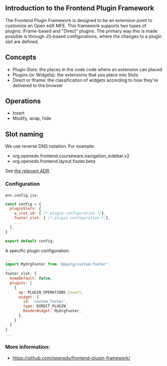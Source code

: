 ## Introduction to the Frontend Plugin Framework

The Frontend Plugin Framework is designed to be an extension point to customize an Open edX MFE. This framework supports two types of plugins: iFrame-based and "Direct" plugins.  The primary way this is made possible is through JS-based configurations, where the changes to a plugin slot are defined.

## Concepts

- Plugin Slots: the places in the code code where an extension can placed
- Plugins (or Widgets): the extensions that you place into Slots
- Direct or Iframe: the classification of widgets according to how they're delivered to the browser

## Operations

- Insert
- Modify, wrap, hide

## Slot naming

We use reverse DNS notation.  For example:

- org.openedx.frontend.courseware.navigation_sidebar.v2
- org.openedx.frontend.layout.footer.beta

See [the relevant ADR](https://github.com/openedx/frontend-plugin-framework/blob/master/docs/decisions/0003-slot-naming-and-life-cycle.rst).

### Configuration

`env.config.jsx`:

```jsx
const config = {
  pluginSlots: {
    a_slot_id: { /* plugin configuration */},
    footer_slot: { /* plugin configuration */},
    ...
  },
}

export default config;
```

A specific plugin configuration:

```jsx
...
import MyOrgFooter from '@myorg/custom-footer'
...
footer_slot: {
  keepDefault: false,
  plugins: [
    {
      op: PLUGIN_OPERATIONS.Insert,
      widget: {
        id: 'custom_footer',
        type: DIRECT_PLUGIN,
        RenderWidget: MyOrgFooter,
      },
    }
  ]
}
...
```

### More information:

- https://github.com/openedx/frontend-plugin-framework/
